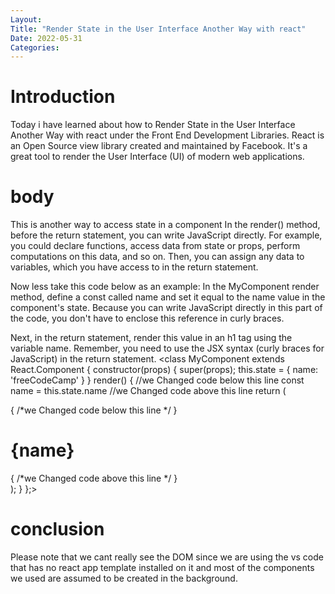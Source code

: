 ```yaml
---
Layout:
Title: "Render State in the User Interface Another Way with react"
Date: 2022-05-31
Categories:
---
```


# Introduction

Today i have learned about how to Render State in the User Interface Another Way with react
under the Front End Development Libraries.
React is an Open Source view library created and maintained by Facebook. It's a 
great tool to render the User Interface
(UI) of modern web applications.

# body
This is another way to access state in a component
In the render() method, before the return statement, you can write JavaScript directly. For example, you could declare functions, access data from state or props, perform computations on this data, and so on. Then, you can assign any data to variables, which you have access to in the return statement.

Now less take this code below as an example: 
In the MyComponent render method, define a const called name and set it equal to the name value in the component's state. Because you can write JavaScript directly in this part of the code, you don't have to enclose this reference in curly braces.

Next, in the return statement, render this value in an h1 tag using the variable name. Remember, you need to use the JSX syntax (curly braces for JavaScript) in the return statement.
<class MyComponent extends React.Component {
  constructor(props) {
    super(props);
    this.state = {
      name: 'freeCodeCamp'
    }
  }
  render() {
    //we Changed code below this line
const name = this.state.name
    //we Changed code above this line
    return (
      <div>
        { /*we Changed code below this line */ }
<h1>{name}</h1>
        { /*we Changed code above this line */ }
      </div>
    );
  }
};>

# conclusion
Please note that  we cant really see the DOM since we are using the 
vs code that has no react app template installed
on it and most of the components we used are assumed to be created in the background.
